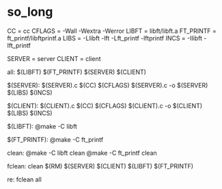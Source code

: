 # so_long
CC      = cc
CFLAGS  = -Wall -Wextra -Werror
LIBFT   = libft/libft.a
FT_PRINTF = ft_printf/libftprintf.a
LIBS    = -Llibft -lft -Lft_printf -lftprintf
INCS    = -Ilibft -Ift_printf

SERVER  = server
CLIENT  = client

all: $(LIBFT) $(FT_PRINTF) $(SERVER) $(CLIENT)

$(SERVER): $(SERVER).c
	$(CC) $(CFLAGS) $(SERVER).c -o $(SERVER) $(LIBS) $(INCS)

$(CLIENT): $(CLIENT).c
	$(CC) $(CFLAGS) $(CLIENT).c -o $(CLIENT) $(LIBS) $(INCS)

$(LIBFT):
	@make -C libft

$(FT_PRINTF):
	@make -C ft_printf

clean:
	@make -C libft clean
	@make -C ft_printf clean

fclean: clean
	$(RM) $(SERVER) $(CLIENT) $(LIBFT) $(FT_PRINTF)

re: fclean all
